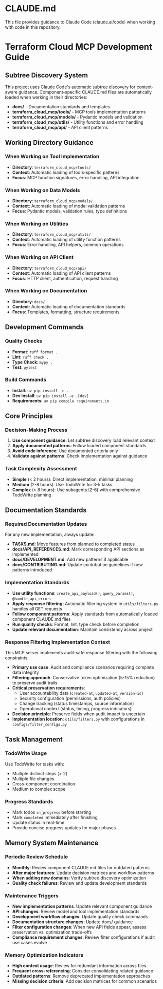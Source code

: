 # CLAUDE.md

This file provides guidance to Claude Code (claude.ai/code) when working with code in this repository.

# Terraform Cloud MCP Development Guide

## Subtree Discovery System

This project uses Claude Code's automatic subtree discovery for context-aware guidance. Component-specific CLAUDE.md files are automatically loaded when working in their directories:

- **docs/** - Documentation standards and templates
- **terraform_cloud_mcp/tools/** - MCP tools implementation patterns  
- **terraform_cloud_mcp/models/** - Pydantic models and validation
- **terraform_cloud_mcp/utils/** - Utility functions and error handling
- **terraform_cloud_mcp/api/** - API client patterns

## Working Directory Guidance

### When Working on Tool Implementation
- **Directory**: `terraform_cloud_mcp/tools/`
- **Context**: Automatic loading of tools-specific patterns
- **Focus**: MCP function signatures, error handling, API integration

### When Working on Data Models
- **Directory**: `terraform_cloud_mcp/models/`
- **Context**: Automatic loading of model validation patterns
- **Focus**: Pydantic models, validation rules, type definitions

### When Working on Utilities
- **Directory**: `terraform_cloud_mcp/utils/`
- **Context**: Automatic loading of utility function patterns
- **Focus**: Error handling, API helpers, common operations

### When Working on API Client
- **Directory**: `terraform_cloud_mcp/api/`
- **Context**: Automatic loading of API client patterns
- **Focus**: HTTP client, authentication, request handling

### When Working on Documentation
- **Directory**: `docs/`
- **Context**: Automatic loading of documentation standards
- **Focus**: Templates, formatting, structure requirements

## Development Commands

### Quality Checks
- **Format**: `ruff format .`
- **Lint**: `ruff check .`
- **Type Check**: `mypy .`
- **Test**: `pytest`

### Build Commands
- **Install**: `uv pip install -e .`
- **Dev Install**: `uv pip install -e .[dev]`
- **Requirements**: `uv pip compile requirements.in`

## Core Principles

### Decision-Making Process
1. **Use component guidance**: Let subtree discovery load relevant context
2. **Apply documented patterns**: Follow loaded component standards
3. **Avoid code inference**: Use documented criteria only
4. **Validate against patterns**: Check implementation against guidance

### Task Complexity Assessment
- **Simple** (< 2 hours): Direct implementation, minimal planning
- **Medium** (2-8 hours): Use TodoWrite for 3-5 tasks
- **Complex** (> 8 hours): Use subagents (2-6) with comprehensive TodoWrite planning

## Documentation Standards

### Required Documentation Updates
For any new implementation, always update:
- **TASKS.md**: Move features from planned to completed status
- **docs/API_REFERENCES.md**: Mark corresponding API sections as implemented  
- **docs/DEVELOPMENT.md**: Add new patterns if applicable
- **docs/CONTRIBUTING.md**: Update contribution guidelines if new patterns introduced

### Implementation Standards  
- **Use utility functions**: `create_api_payload()`, `query_params()`, `@handle_api_errors`
- **Apply response filtering**: Automatic filtering system in `utils/filters.py` handles all GET requests
- **Follow component patterns**: Apply standards from automatically loaded component CLAUDE.md files
- **Run quality checks**: Format, lint, type check before completion
- **Update relevant documentation**: Maintain consistency across project

### Response Filtering Implementation Context
This MCP server implements audit-safe response filtering with the following constraints:
- **Primary use case**: Audit and compliance scenarios requiring complete data integrity
- **Filtering approach**: Conservative token optimization (5-15% reduction) to preserve audit trails
- **Critical preservation requirements**: 
  - User accountability data (`created-at`, `updated-at`, `version-id`)
  - Security configuration (permissions, auth policies)
  - Change tracking (status timestamps, source information)
  - Operational context (status, timing, progress indicators)
- **Decision principle**: Preserve fields when audit impact is uncertain
- **Implementation location**: `utils/filters.py` with configurations in `configs/filter_configs.py`

## Task Management

### TodoWrite Usage
Use TodoWrite for tasks with:
- Multiple distinct steps (> 2)
- Multiple file changes
- Cross-component coordination
- Medium to complex scope

### Progress Standards  
- Mark todos `in_progress` before starting
- Mark `completed` immediately after finishing
- Update status in real-time
- Provide concise progress updates for major phases

## Memory System Maintenance

### Periodic Review Schedule
- **Monthly**: Review component CLAUDE.md files for outdated patterns
- **After major features**: Update decision matrices and workflow patterns
- **When adding new domains**: Verify subtree discovery optimization
- **Quality check failures**: Review and update development standards

### Maintenance Triggers
- **New implementation patterns**: Update relevant component guidance
- **API changes**: Review model and tool implementation standards  
- **Development workflow changes**: Update quality check commands
- **Documentation structure changes**: Update docs/ guidance
- **Filter configuration changes**: When new API fields appear, assess preservation vs. optimization trade-offs
- **Compliance requirement changes**: Review filter configurations if audit use cases evolve

### Memory Optimization Indicators
- **High context usage**: Review for redundant information across files
- **Frequent cross-referencing**: Consider consolidating related guidance
- **Outdated patterns**: Remove deprecated implementation approaches
- **Missing decision criteria**: Add decision matrices for common scenarios